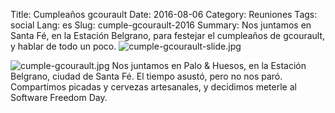 Title: Cumpleaños gcourault
Date: 2016-08-06
Category: Reuniones
Tags: social
Lang: es
Slug: cumple-gcourault-2016
Summary: Nos juntamos en Santa Fé, en la Estación Belgrano, para festejar el cumpleaños de gcourault, y hablar de todo un poco. ![cumple-gcourault-slide.jpg](/images/article/2016/cumple-gcourault-slide.jpg) 

![cumple-gcourault.jpg](/images/article/2016/cumple-gcourault.jpg)
Nos juntamos en Palo & Huesos, en la Estación Belgrano, ciudad de Santa Fé. El tiempo asustó, pero no nos paró.  
Compartimos picadas y cervezas artesanales, y decidimos meterle al Software Freedom Day. 
